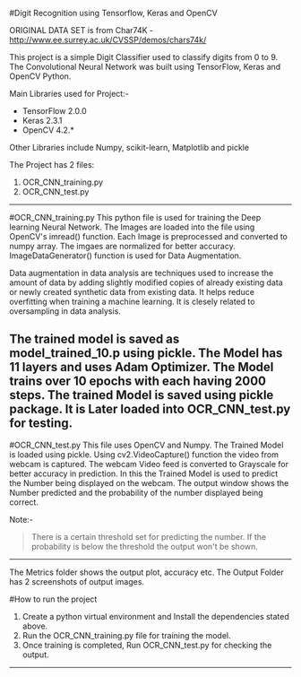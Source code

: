 #Digit Recognition using Tensorflow, Keras and OpenCV

ORIGINAL DATA SET is from Char74K -   http://www.ee.surrey.ac.uk/CVSSP/demos/chars74k/

This project is a simple Digit Classifier used to classify digits from 0 to 9. The Convolutional Neural Network was built using TensorFlow, Keras and OpenCV Python.

Main Libraries used for Project:-
* TensorFlow 2.0.0
* Keras 2.3.1
* OpenCV 4.2.*

Other Libraries include Numpy, scikit-learn, Matplotlib and pickle

The Project has 2 files:
1. OCR_CNN_training.py
2. OCR_CNN_test.py
-----------------------------------------------------------------------------------
#OCR_CNN_training.py
This python file is used for training the Deep learning Neural Network. 
The Images are loaded into the file using OpenCV's imread() function. Each Image is preprocessed and converted to numpy array. The imgaes are normalized for better accuracy.
ImageDataGenerator() function is used for Data Augmentation. 

Data augmentation in data analysis are techniques used to increase the amount of data by adding slightly modified copies of already existing data or newly created synthetic data from existing data. It helps reduce overfitting when training a machine learning. It is clesely related to oversampling in data analysis.

The trained model is saved as model_trained_10.p using pickle.
The Model has 11 layers and uses Adam Optimizer. The Model trains over 10 epochs with each having 2000 steps.
The trained Model is saved using pickle package. It is Later loaded into OCR_CNN_test.py for testing.
----------------------------------------------------------------------------------
#OCR_CNN_test.py
This file uses OpenCV and Numpy. The Trained Model is loaded using pickle. 
Using cv2.VideoCapture() function the video from webcam is captured. The webcam Video feed is converted to Grayscale for better accuracy in prediction. In this the Trained Model is used to predict the Number being displayed on the webcam. 
The output window shows the Number predicted and the probability of the number displayed being correct. 

Note:-
> There is a certain threshold set for predicting the number. If the probability is below the threshold the output won't be shown. 
-----------------------------------------------------------------------------------

The Metrics folder shows the output plot, accuracy etc. The Output Folder has 2 screenshots of output images.

#How to run the project
1. Create a python virtual environment and Install the dependencies stated above.
2. Run the OCR_CNN_training.py file for training the model.
3. Once training is completed, Run OCR_CNN_test.py for checking the output.
----------------------------------------------------------------------------------
